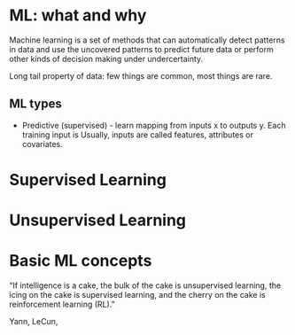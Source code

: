 # ML: what and why

Machine learning is a set of methods that can automatically detect patterns in data and use the uncovered patterns to predict future data or perform other kinds of decision making under undercertainty.

Long tail property of data: few things are common, most things are rare.

## ML types

* Predictive (supervised) - learn mapping from inputs x to outputs y. Each training input is Usually, inputs are called features, attributes or covariates.

# Supervised Learning

# Unsupervised Learning

# Basic ML concepts

“If intelligence is a cake, the bulk of the cake is unsupervised learning, the icing on the cake is supervised learning, and the cherry on the cake is reinforcement learning (RL).”

Yann, LeCun, 
